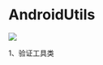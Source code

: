 # AndroidUtils
[![](https://jitpack.io/v/Heavenlday/AndroidUtils.svg)](https://jitpack.io/#Heavenlday/AndroidUtils)

1、验证工具类
